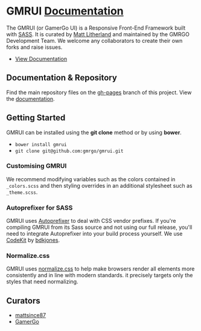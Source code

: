 # GMRUI [Documentation](http://gmrui.com)

The GMRUI (or GamerGo UI) is a Responsive Front-End Framework built with [SASS](http://sass-lang.com/). It is curated by [Matt Litherland](http://twitter.com/mattsince87) and maintained by the GMRGO Development Team. We welcome any collaborators to create their own forks and raise issues.

* [View Documentation](http://gmrui.com)

## Documentation & Repository

Find the main repository files on the [gh-pages](https://github.com/gmrgo/gmrui/tree/gh-pages) branch of this project. View the [documentation](http://gmrgo.github.io/gmrui/).

## Getting Started

GMRUI can be installed using the **git clone** method or by using **bower**.

* `bower install gmrui`
* `git clone git@github.com:gmrgo/gmrui.git`

### Customising GMRUI

We recommend modifying variables such as the colors contained in `_colors.scss` and then styling overrides in an additional stylesheet such as `_theme.scss`.

### Autoprefixer for SASS

GMRUI uses [Autoprefixer](https://github.com/postcss/autoprefixer) to deal with CSS vendor prefixes. If you're compiling GMRUI from its Sass source and not using our full release, you'll need to integrate Autoprefixer into your build process yourself. We use [CodeKit](https://incident57.com/codekit/) by [bdkjones](http://twitter.com/bdkjones).

### Normalize.css

GMRUI uses [normalize.css](http://necolas.github.io/normalize.css/) to help make browsers render all elements more consistently and in line with modern standards. it precisely targets only the styles that need normalizing.

## Curators

* [mattsince87](https://github.com/mattsince87)
* [GamerGo](https://github.com/gmrgo)